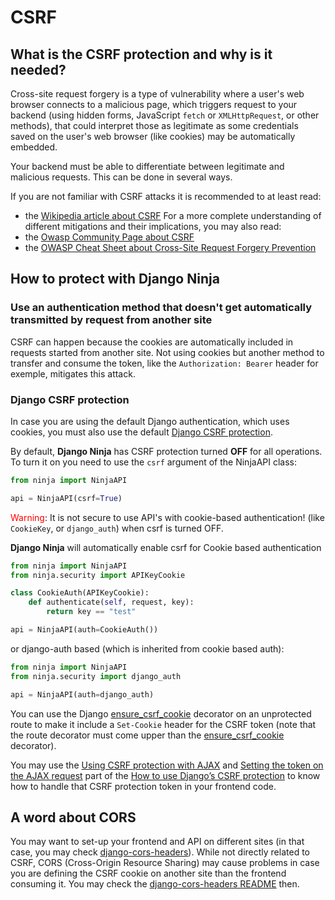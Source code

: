 # CSRF

## What is the CSRF protection and why is it needed?
Cross-site request forgery is a type of vulnerability where a user's web browser connects to a malicious page, which triggers request to your backend (using hidden forms, JavaScript `fetch` or `XMLHttpRequest`, or other methods), that could interpret those as legitimate as some credentials saved on the user's web browser (like cookies) may be automatically embedded.

Your backend must be able to differentiate between legitimate and malicious requests. This can be done in several ways.

If you are not familiar with CSRF attacks it is recommended to at least read:
- the [Wikipedia article about CSRF](https://en.wikipedia.org/wiki/Cross-site_request_forgery)
For a more complete understanding of different mitigations and their implications, you may also read:
- the [Owasp Community Page about CSRF](https://owasp.org/www-community/attacks/csrf)
- the [OWASP Cheat Sheet about Cross-Site Request Forgery Prevention](https://cheatsheetseries.owasp.org/cheatsheets/Cross-Site_Request_Forgery_Prevention_Cheat_Sheet.html)


## How to protect with Django Ninja
### Use an authentication method that doesn't get automatically transmitted by request from another site
CSRF can happen because the cookies are automatically included in requests started from another site.
Not using cookies but another method to transfer and consume the token, like the `Authorization: Bearer` header for exemple, mitigates this attack.

### Django CSRF protection
In case you are using the default Django authentication, which uses cookies, you must also use the default [Django CSRF protection](https://docs.djangoproject.com/en/4.2/ref/csrf/).

By default, **Django Ninja** has CSRF protection turned **OFF** for all operations.
To turn it on you need to use the `csrf` argument of the NinjaAPI class:

```python hl_lines="3"
from ninja import NinjaAPI

api = NinjaAPI(csrf=True)
```

<span style="color: red;">Warning</span>: It is not secure to use API's with cookie-based authentication! (like `CookieKey`, or `django_auth`) when csrf is turned OFF.


**Django Ninja** will automatically enable csrf for Cookie based authentication


```python hl_lines="8"
from ninja import NinjaAPI
from ninja.security import APIKeyCookie

class CookieAuth(APIKeyCookie):
    def authenticate(self, request, key):
        return key == "test"

api = NinjaAPI(auth=CookieAuth())

```


or django-auth based (which is inherited from cookie based auth):

```python hl_lines="4"
from ninja import NinjaAPI
from ninja.security import django_auth

api = NinjaAPI(auth=django_auth)
```


You can use the Django [ensure_csrf_cookie](https://docs.djangoproject.com/en/4.2/ref/csrf/#django.views.decorators.csrf.ensure_csrf_cookie) decorator on an unprotected route to make it include a `Set-Cookie` header for the CSRF token (note that the route decorator must come upper than the [ensure_csrf_cookie](https://docs.djangoproject.com/en/4.2/ref/csrf/#django.views.decorators.csrf.ensure_csrf_cookie) decorator).


You may use the [Using CSRF protection with AJAX](https://docs.djangoproject.com/en/4.2/howto/csrf/#using-csrf-protection-with-ajax) and [Setting the token on the AJAX request](https://docs.djangoproject.com/en/4.2/howto/csrf/#setting-the-token-on-the-ajax-request) part of the [How to use Django’s CSRF protection](https://docs.djangoproject.com/en/4.2/howto/csrf/) to know how to handle that CSRF protection token in your frontend code.

## A word about CORS
You may want to set-up your frontend and API on different sites (in that case, you may check [django-cors-headers](https://github.com/adamchainz/django-cors-headers)).
While not directly related to CSRF, CORS (Cross-Origin Resource Sharing) may cause problems in case you are defining the CSRF cookie on another site than the frontend consuming it.
You may check the [django-cors-headers README](https://github.com/adamchainz/django-cors-headers#readme) then.
